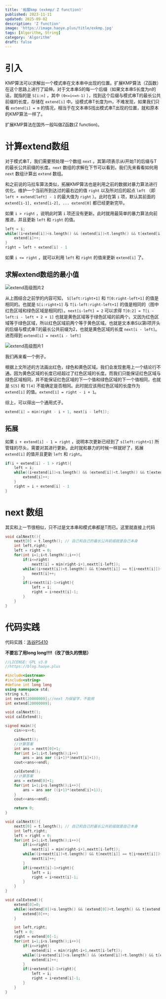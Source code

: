 ```yaml
---
title: '拓展kmp (exkmp/ Z function)'
published: 2023-11-11
updated: 2025-09-02
description: 'Z function'
image: 'https://image.haoye.plus/title/exkmp.jpg'
tags: [Algorithm, String]
category: 'Algorithm'
draft: false 
---
```


# 引入

KMP算法可以求解出一个模式串在文本串中出现的位置。扩展KMP算法（Z函数）在这个思路上进行了延伸。对于文本串S的每一个后缀（如果文本串S长度为n的话，就指的是 `S[i:n]` ，其中 `(0<=i<=n-1)` ），找到这个后缀与模式串T的最长公共前缀的长度，存储在 `extend[i]` 中。设模式串T长度为m，不难发现，如果我们只看 `extend[i] = m` 的情况，相当于在文本串S找出模式串T出现的位置，就和原本的KMP算法一样了。

扩展KMP算法在国外一般叫做Z函数(Z function)。

# 计算extend数组

对于模式串T，我们需要预处理一个数组 `next` 。其第i项表示从i开始T的后缀与T的最长公共前缀的长度。`next` 数组的求解在下节可以看到，我们先来看看如何用 `next` 数组计算出 `extend` 数组。

和之前说的马拉车算法类似，拓展KMP算法也是利用之前的数据对暴力算法进行优化。维护一个当前所到达过的最右边的值 `right` 以及所对应的起点 `left` （即 `left + extend[left] - 1` 的最大值为 `right` ）。此时在第 `i` 项，默认其前面的 `extend[i-1], extend[i-2], ... extend[0]` 都已经更新完毕。

如果 `i > right` ，说明此时第 `i` 项还没有更新。此时就用最简单的暴力算法向前推进，并且更新 `left` 和 `right` 的值。

```C++
left = i;
while((i+extend[i])<s.length() && (extend[i])<t.length() && t[extend[i]] == s[i+extend[i]]){//思考题：为什么这里没有+1
	extend[i]++;
}
right = left + extend[i] - 1
```

如果 `i <= right` ，就可以利用 `left` 和 `right` 的值来更新 `extend[i]` 了。

## 求解extend数组的最小值

![extend高级图片2](https://image.haoye.plus/Screenshot%20from%202023-11-11%2019-59-13.png)

从上图结合之前学的内容可知， `S[left:right+1]` 和 `T[0:right-left+1]` 的值是相同的。也就是 `S[i:right+1]` 与 `T[i-left:right-left+1]` 的值是相同的（图中红色区域和绿色区域是相同的）。`next[i-left] = 2` 可以求得 `T[0:2] = T[i - left:i - left + 2 + 1]` 也就是黄色区域等于绿色区域的前两个。又因为红色区域等于绿色区域，所以红色区域前两个等于黄色区域。也就是文本串S以第i项开头的后缀与模式串T的最长公共前缀为2，也就是黄色区域的长度 `next[i - left]`。进而得到 `extend[i] = next[i - left] `

![extend高级图片1](https://image.haoye.plus/Screenshot%20from%202023-11-11%2020-03-04.png)

我们再来看一个例子。

根据上文所述的方法画出红色，绿色和黄色区域。我们会发现套用上一个结论行不通。因为黄色区域的长度已经超过了红色区域的长度。而我们只能保证红色区域与绿色区域相同，并不能保证红色区域的下一个值和绿色区域的下一个值相同，也就是 `S[5]` 和 `T[4]` 不能确定是否相同。此时就应该用红色区域的长度作为 `extend[i]` 的值。`extend[i] = right - i + 1`。

综上，可以得出一个通用式子。

```c++
extend[i] = min(right - i + 1, next[i - left]);
```



## 拓展

如果 `i + extend[i] - 1 = right` ，说明本次更新已经到了 `s[left:right+1]` 所管辖的尽头，需要对其进行更新。此时就和暴力的时候一样就好了，拓展 `extend[i]` 的值并且更新 `left` 和 `right`。

```C++
if(i + extend[i] - 1 > right){
    left = i;
    while((i+extend[i])<s.length() && (extend[i])<t.length() && t[extend[i]] == s[i+extend[i]]){//思考题：为什么这里没有+1
        extend[i]++;
    }
    right = i + extend[i] - 1
}
```

# next 数组

其实和上一节很相似，只不过是文本串和模式串都是T而已。这里就直接上代码

```c++
void calNextt(){
    nextt[0] = t.length(); // 自己和自己的最长公共前缀就是自己本身
    int left,right;
    left = right = 0;
    for(int i=1;i<t.length();i++){
        if(i<=right)
            nextt[i] = min(right-i+1,nextt[i-left]);
        while((i+nextt[i])<t.length() && t[nextt[i]] == t[i+nextt[i]]){
            nextt[i]++;
        }
        if(i+nextt[i]-1>right){
            left = i;
            right = i+nextt[i]-1;
        }
    }
}
```

# 代码实践

代码实践：[洛谷P5410](https://www.luogu.com.cn/problem/P5410)

**不要忘了用long long!!!!（改了很久的愤怒）**

```c++
//LICENSE: GPL v3.0
//https://blog.haoye.plus

#include<iostream>
#include<string>
#define int long long
using namespace std;
string s,t;
int nextt[20000009];//next 为保留字，不能用
int extend[20000009];

void calNextt();
void calExtend();

signed main(){
    cin>>s>>t;

    calNextt();
    //计算答案
    int ans = nextt[0]+1;
    for(int i=1;i<t.length();i++)
        ans = ans xor ((i+1)*(nextt[i]+1));
    cout<<ans<<endl;

    calExtend();
    //计算答案
    ans = extend[0]+1;
    for(int i=1;i<s.length();i++){
        ans = ans xor ((i+1)*(extend[i]+1));
    }
    cout<<ans<<endl;

    return 0;
}

void calNextt(){
    nextt[0] = t.length(); // 自己和自己的最长公共前缀就是自己本身
    int left,right;
    left = right = 0;
    for(int i=1;i<t.length();i++){
        if(i<=right)
            nextt[i] = min(right-i+1,nextt[i-left]);
        while((i+nextt[i])<t.length() && t[nextt[i]] == t[i+nextt[i]]){
            nextt[i]++;
        }
        if(i+nextt[i]-1>right){
            left = i;
            right = i+nextt[i]-1;
        }
    }
}

void calExtend(){
    extend[0]=0;
    while((extend[0])<s.length() && (extend[0])<t.length() && t[extend[0]] == s[extend[0]]){
        extend[0]++;
    }

    int left,right;
    left = 0;
    right = extend[0]-1;
    for(int i=1;i<s.length();i++){
        if(i<=right)
            extend[i] = min(right-i+1,nextt[i-left]);
        while((i+extend[i])<s.length() && (extend[i])<t.length() && t[extend[i]] == s[i+extend[i]]){
            extend[i]++;
        }
        if(i+extend[i]-1>right){
            left = i;
            right = i+extend[i]-1;
        }
    }
}
```

